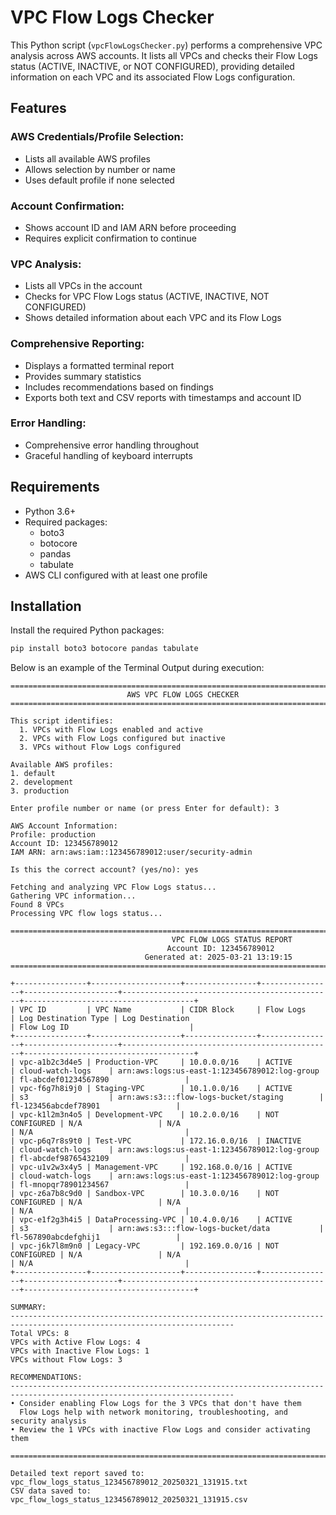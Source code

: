 # VPC Flow Logs Checker

This Python script (`vpcFlowLogsChecker.py`) performs a comprehensive VPC analysis across AWS accounts. It lists all VPCs and checks their Flow Logs status (ACTIVE, INACTIVE, or NOT CONFIGURED), providing detailed information on each VPC and its associated Flow Logs configuration.

## Features

### AWS Credentials/Profile Selection:
- Lists all available AWS profiles
- Allows selection by number or name
- Uses default profile if none selected

### Account Confirmation:
- Shows account ID and IAM ARN before proceeding
- Requires explicit confirmation to continue

### VPC Analysis:
- Lists all VPCs in the account
- Checks for VPC Flow Logs status (ACTIVE, INACTIVE, NOT CONFIGURED)
- Shows detailed information about each VPC and its Flow Logs

### Comprehensive Reporting:
- Displays a formatted terminal report
- Provides summary statistics
- Includes recommendations based on findings
- Exports both text and CSV reports with timestamps and account ID

### Error Handling:
- Comprehensive error handling throughout
- Graceful handling of keyboard interrupts

## Requirements

- Python 3.6+
- Required packages:
  - boto3
  - botocore
  - pandas
  - tabulate
- AWS CLI configured with at least one profile

## Installation

Install the required Python packages:

```bash
pip install boto3 botocore pandas tabulate
```

Below is an example of the Terminal Output during execution:
```
================================================================================
                          AWS VPC FLOW LOGS CHECKER                          
================================================================================

This script identifies:
  1. VPCs with Flow Logs enabled and active
  2. VPCs with Flow Logs configured but inactive
  3. VPCs without Flow Logs configured

Available AWS profiles:
1. default
2. development
3. production

Enter profile number or name (or press Enter for default): 3

AWS Account Information:
Profile: production
Account ID: 123456789012
IAM ARN: arn:aws:iam::123456789012:user/security-admin

Is this the correct account? (yes/no): yes

Fetching and analyzing VPC Flow Logs status...
Gathering VPC information...
Found 8 VPCs
Processing VPC flow logs status...

========================================================================================================
                                    VPC FLOW LOGS STATUS REPORT                                    
                                   Account ID: 123456789012                                   
                              Generated at: 2025-03-21 13:19:15                              
========================================================================================================

+----------------+--------------------+----------------+----------------+---------------------+-----------------------------------------------+--------------------------------------+
| VPC ID         | VPC Name           | CIDR Block     | Flow Logs      | Log Destination Type | Log Destination                              | Flow Log ID                           |
+----------------+--------------------+----------------+----------------+---------------------+-----------------------------------------------+--------------------------------------+
| vpc-a1b2c3d4e5 | Production-VPC     | 10.0.0.0/16    | ACTIVE         | cloud-watch-logs    | arn:aws:logs:us-east-1:123456789012:log-group | fl-abcdef01234567890                 |
| vpc-f6g7h8i9j0 | Staging-VPC        | 10.1.0.0/16    | ACTIVE         | s3                  | arn:aws:s3:::flow-logs-bucket/staging        | fl-123456abcdef78901                 |
| vpc-k1l2m3n4o5 | Development-VPC    | 10.2.0.0/16    | NOT CONFIGURED | N/A                 | N/A                                           | N/A                                  |
| vpc-p6q7r8s9t0 | Test-VPC           | 172.16.0.0/16  | INACTIVE       | cloud-watch-logs    | arn:aws:logs:us-east-1:123456789012:log-group | fl-abcdef98765432109                 |
| vpc-u1v2w3x4y5 | Management-VPC     | 192.168.0.0/16 | ACTIVE         | cloud-watch-logs    | arn:aws:logs:us-east-1:123456789012:log-group | fl-mnopqr78901234567                 |
| vpc-z6a7b8c9d0 | Sandbox-VPC        | 10.3.0.0/16    | NOT CONFIGURED | N/A                 | N/A                                           | N/A                                  |
| vpc-e1f2g3h4i5 | DataProcessing-VPC | 10.4.0.0/16    | ACTIVE         | s3                  | arn:aws:s3:::flow-logs-bucket/data           | fl-567890abcdefghij1                 |
| vpc-j6k7l8m9n0 | Legacy-VPC         | 192.169.0.0/16 | NOT CONFIGURED | N/A                 | N/A                                           | N/A                                  |
+----------------+--------------------+----------------+----------------+---------------------+-----------------------------------------------+--------------------------------------+

SUMMARY:
------------------------------------------------------------------------------------------------------------------------
Total VPCs: 8
VPCs with Active Flow Logs: 4
VPCs with Inactive Flow Logs: 1
VPCs without Flow Logs: 3

RECOMMENDATIONS:
------------------------------------------------------------------------------------------------------------------------
• Consider enabling Flow Logs for the 3 VPCs that don't have them
  Flow Logs help with network monitoring, troubleshooting, and security analysis
• Review the 1 VPCs with inactive Flow Logs and consider activating them

========================================================================================================

Detailed text report saved to: vpc_flow_logs_status_123456789012_20250321_131915.txt
CSV data saved to: vpc_flow_logs_status_123456789012_20250321_131915.csv
```
